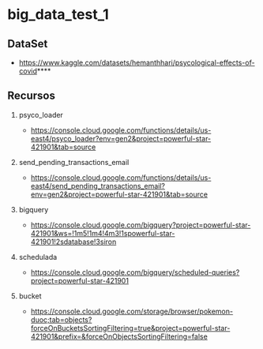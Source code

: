 # big_data_test_1

## DataSet
- https://www.kaggle.com/datasets/hemanthhari/psycological-effects-of-covid****

## Recursos

1. psyco_loader
    - https://console.cloud.google.com/functions/details/us-east4/psyco_loader?env=gen2&project=powerful-star-421901&tab=source

2. send_pending_transactions_email
    - https://console.cloud.google.com/functions/details/us-east4/send_pending_transactions_email?env=gen2&project=powerful-star-421901&tab=source

3. bigquery
    - https://console.cloud.google.com/bigquery?project=powerful-star-421901&ws=!1m5!1m4!4m3!1spowerful-star-421901!2sdatabase!3siron
   
4. schedulada
    - https://console.cloud.google.com/bigquery/scheduled-queries?project=powerful-star-421901

5. bucket
    - https://console.cloud.google.com/storage/browser/pokemon-duoc;tab=objects?forceOnBucketsSortingFiltering=true&project=powerful-star-421901&prefix=&forceOnObjectsSortingFiltering=false


